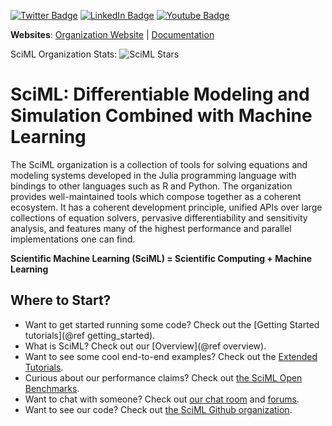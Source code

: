 [![Twitter Badge](https://img.shields.io/badge/Twitter-Profile-informational?style=flat&logo=twitter&logoColor=white&color=1CA2F1)](https://twitter.com/SciML_Org)
[![LinkedIn Badge](https://img.shields.io/badge/LinkedIn-Profile-informational?style=flat&logo=linkedin&logoColor=white&color=0D76A8)](https://www.linkedin.com/company/82095912/admin/)
[![Youtube Badge](https://img.shields.io/youtube/channel/views/UCugBGdUbn6PeH03iPZtr-JQ?style=social)](https://www.youtube.com/@TheJuliaLanguage)

**Websites**: [Organization Website](https://sciml.ai/) | [Documentation](https://docs.sciml.ai/Overview/stable/)

SciML Organization Stats: ![SciML Stars](https://img.shields.io/github/stars/SciML?style=social)

# SciML: Differentiable Modeling and Simulation Combined with Machine Learning

The SciML organization is a collection of tools for solving equations and modeling systems
developed in the Julia programming language with bindings to other languages such as R and
Python. The organization provides well-maintained tools which compose together as a
coherent ecosystem. It has a coherent development principle, unified APIs over large
collections of equation solvers, pervasive differentiability and sensitivity analysis, and
features many of the highest performance and parallel implementations one can find.

**Scientific Machine Learning (SciML) = Scientific Computing + Machine Learning**

## Where to Start?

* Want to get started running some code? Check out the [Getting Started tutorials](@ref getting_started).
* What is SciML? Check out our [Overview](@ref overview).
* Want to see some cool end-to-end examples? Check out the [Extended Tutorials](https://tutorials.sciml.ai/dev/).
* Curious about our performance claims? Check out [the SciML Open Benchmarks](https://benchmarks.sciml.ai/dev/).
* Want to chat with someone? Check out [our chat room](https://julialang.zulipchat.com/#narrow/stream/279055-sciml-bridged) and [forums](https://discourse.julialang.org/).
* Want to see our code? Check out [the SciML Github organization](https://github.com/SciML).
